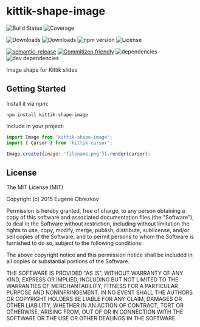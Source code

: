 # kittik-shape-image

![Build Status](https://img.shields.io/travis/kittikjs/shape-image.svg)
![Coverage](https://img.shields.io/coveralls/kittikjs/shape-image.svg)

![Downloads](https://img.shields.io/npm/dm/kittik-shape-image.svg)
![Downloads](https://img.shields.io/npm/dt/kittik-shape-image.svg)
![npm version](https://img.shields.io/npm/v/kittik-shape-image.svg)
![License](https://img.shields.io/npm/l/kittik-shape-image.svg)

[![semantic-release](https://img.shields.io/badge/%20%20%F0%9F%93%A6%F0%9F%9A%80-semantic--release-e10079.svg)](https://github.com/semantic-release/semantic-release)
[![Commitizen friendly](https://img.shields.io/badge/commitizen-friendly-brightgreen.svg)](http://commitizen.github.io/cz-cli/)
![dependencies](https://img.shields.io/david/kittikjs/shape-image.svg)
![dev dependencies](https://img.shields.io/david/dev/kittikjs/shape-image.svg)

Image shape for Kittik slides

## Getting Started

Install it via npm:

```shell
npm install kittik-shape-image
```

Include in your project:

```javascript
import Image from 'kittik-shape-image';
import { Cursor } from 'kittik-cursor';

Image.create({image: 'filename.png'}).render(cursor);
```

## License

The MIT License (MIT)

Copyright (c) 2015 Eugene Obrezkov

Permission is hereby granted, free of charge, to any person obtaining a copy
of this software and associated documentation files (the "Software"), to deal
in the Software without restriction, including without limitation the rights
to use, copy, modify, merge, publish, distribute, sublicense, and/or sell
copies of the Software, and to permit persons to whom the Software is
furnished to do so, subject to the following conditions:

The above copyright notice and this permission notice shall be included in all
copies or substantial portions of the Software.

THE SOFTWARE IS PROVIDED "AS IS", WITHOUT WARRANTY OF ANY KIND, EXPRESS OR
IMPLIED, INCLUDING BUT NOT LIMITED TO THE WARRANTIES OF MERCHANTABILITY,
FITNESS FOR A PARTICULAR PURPOSE AND NONINFRINGEMENT. IN NO EVENT SHALL THE
AUTHORS OR COPYRIGHT HOLDERS BE LIABLE FOR ANY CLAIM, DAMAGES OR OTHER
LIABILITY, WHETHER IN AN ACTION OF CONTRACT, TORT OR OTHERWISE, ARISING FROM,
OUT OF OR IN CONNECTION WITH THE SOFTWARE OR THE USE OR OTHER DEALINGS IN THE
SOFTWARE.
